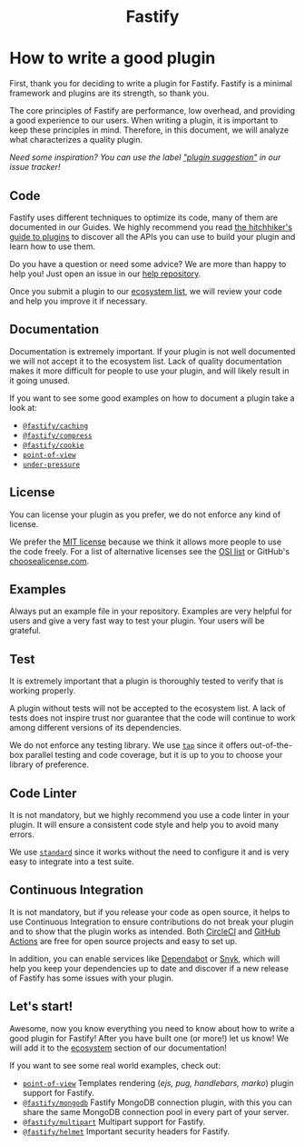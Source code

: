 <h1 align="center">Fastify</h1>

# How to write a good plugin
First, thank you for deciding to write a plugin for Fastify. Fastify is a
minimal framework and plugins are its strength, so thank you.

The core principles of Fastify are performance, low overhead, and providing a
good experience to our users. When writing a plugin, it is important to keep
these principles in mind. Therefore, in this document, we will analyze what
characterizes a quality plugin.

*Need some inspiration? You can use the label ["plugin
suggestion"](https://github.com/fastify/fastify/issues?q=is%3Aissue+is%3Aopen+label%3A%22plugin+suggestion%22)
in our issue tracker!*

## Code
Fastify uses different techniques to optimize its code, many of them are
documented in our Guides. We highly recommend you read [the hitchhiker's guide
to plugins](./Plugins-Guide.md) to discover all the APIs you can use to build
your plugin and learn how to use them.

Do you have a question or need some advice? We are more than happy to help you!
Just open an issue in our [help repository](https://github.com/fastify/help).

Once you submit a plugin to our [ecosystem list](./Ecosystem.md), we will review
your code and help you improve it if necessary.

## Documentation
Documentation is extremely important. If your plugin is not well documented we
will not accept it to the ecosystem list. Lack of quality documentation makes it
more difficult for people to use your plugin, and will likely result in it going
unused.

If you want to see some good examples on how to document a plugin take a look
at:
- [`@fastify/caching`](https://github.com/fastify/fastify-caching)
- [`@fastify/compress`](https://github.com/fastify/fastify-compress)
- [`@fastify/cookie`](https://github.com/fastify/fastify-cookie)
- [`point-of-view`](https://github.com/fastify/point-of-view)
- [`under-pressure`](https://github.com/fastify/under-pressure)

## License
You can license your plugin as you prefer, we do not enforce any kind of
license.

We prefer the [MIT license](https://choosealicense.com/licenses/mit/) because we
think it allows more people to use the code freely. For a list of alternative
licenses see the [OSI list](https://opensource.org/licenses) or GitHub's
[choosealicense.com](https://choosealicense.com/).

## Examples
Always put an example file in your repository. Examples are very helpful for
users and give a very fast way to test your plugin. Your users will be grateful.

## Test
It is extremely important that a plugin is thoroughly tested to verify that is
working properly.

A plugin without tests will not be accepted to the ecosystem list. A lack of
tests does not inspire trust nor guarantee that the code will continue to work
among different versions of its dependencies.

We do not enforce any testing library. We use [`tap`](https://www.node-tap.org/)
since it offers out-of-the-box parallel testing and code coverage, but it is up
to you to choose your library of preference.

## Code Linter
It is not mandatory, but we highly recommend you use a code linter in your
plugin. It will ensure a consistent code style and help you to avoid many
errors.

We use [`standard`](https://standardjs.com/) since it works without the need to
configure it and is very easy to integrate into a test suite.

## Continuous Integration
It is not mandatory, but if you release your code as open source, it helps to
use Continuous Integration to ensure contributions do not break your plugin and
to show that the plugin works as intended. Both
[CircleCI](https://circleci.com/) and [GitHub
Actions](https://github.com/features/actions) are free for open source projects
and easy to set up.

In addition, you can enable services like [Dependabot](https://dependabot.com/)
or [Snyk](https://snyk.io/), which will help you keep your dependencies up to
date and discover if a new release of Fastify has some issues with your plugin.

## Let's start!
Awesome, now you know everything you need to know about how to write a good
plugin for Fastify! After you have built one (or more!) let us know! We will add
it to the [ecosystem](https://github.com/fastify/fastify#ecosystem) section of
our documentation!

If you want to see some real world examples, check out:
- [`point-of-view`](https://github.com/fastify/point-of-view) Templates
  rendering (*ejs, pug, handlebars, marko*) plugin support for Fastify.
- [`@fastify/mongodb`](https://github.com/fastify/fastify-mongodb) Fastify
  MongoDB connection plugin, with this you can share the same MongoDB connection
  pool in every part of your server.
- [`@fastify/multipart`](https://github.com/fastify/fastify-multipart) Multipart
  support for Fastify.
- [`@fastify/helmet`](https://github.com/fastify/fastify-helmet) Important
  security headers for Fastify.
